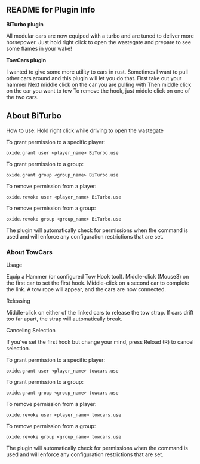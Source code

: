 ## README for Plugin Info

**BiTurbo plugin**

All modular cars are now equiped with a turbo and are tuned to deliver more horsepower. Just hold right click to open the wastegate and prepare to see some flames in your wake!

**TowCars plugin**

I wanted to give some more utility to cars in rust. Sometimes I want to pull other cars around and this plugin will let you do that. 
First take out your hammer 
Next middle click on the car you are pulling with
Then middle click on the car you want to tow
To remove the hook, just middle click on one of the two cars.

## About BiTurbo
How to use:
Hold right click while driving to open the wastegate

To grant permission to a specific player:
```
oxide.grant user <player_name> BiTurbo.use
```
To grant permission to a group:
```
oxide.grant group <group_name> BiTurbo.use
```
To remove permission from a player:
```
oxide.revoke user <player_name> BiTurbo.use
```
To remove permission from a group:
```
oxide.revoke group <group_name> BiTurbo.use
```
The plugin will automatically check for permissions when the command is used and will enforce any configuration restrictions that are set.

### About TowCars
Usage

Equip a Hammer (or configured Tow Hook tool).
Middle-click (Mouse3) on the first car to set the first hook.
Middle-click on a second car to complete the link.
A tow rope will appear, and the cars are now connected.

Releasing

Middle-click on either of the linked cars to release the tow strap.
If cars drift too far apart, the strap will automatically break.

Canceling Selection

If you’ve set the first hook but change your mind, press Reload (R) to cancel selection.

To grant permission to a specific player:
```
oxide.grant user <player_name> towcars.use
```
To grant permission to a group:
```
oxide.grant group <group_name> towcars.use
```
To remove permission from a player:
```
oxide.revoke user <player_name> towcars.use
```
To remove permission from a group:
```
oxide.revoke group <group_name> towcars.use
```
The plugin will automatically check for permissions when the command is used and will enforce any configuration restrictions that are set.
